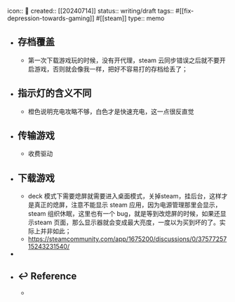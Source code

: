 icon:: 📝
created:: [[20240714]]
status:: writing/draft
tags:: #[[fix-depression-towards-gaming]] #[[steam]]
type:: memo

- ## 存档覆盖
  - 第一次下载游戏玩的时候，没有开代理，steam 云同步错误之后就不要开启游戏，否则就会像我一样，把好不容易打的存档给丢了；
- ## 指示灯的含义不同
  - 橙色说明充电攻略不够，白色才是快速充电，这一点很反直觉
- ## 传输游戏
  - 收费驱动
- ## 下载游戏
  - deck 模式下需要熄屏就需要进入桌面模式，关掉steam，挂后台，这样才是真正的熄屏，注意不能显示 steam 应用，因为电源管理那里会显示，steam 组织休眠，这里也有一个 bug，就是等到改熄屏的时候，如果还显示steam 页面，那么显示器就会变成最大亮度，一度以为买到坏的了。实际上并非如此；
  - https://steamcommunity.com/app/1675200/discussions/0/3757725715243231540/
-
- ## ↩ Reference
  -
